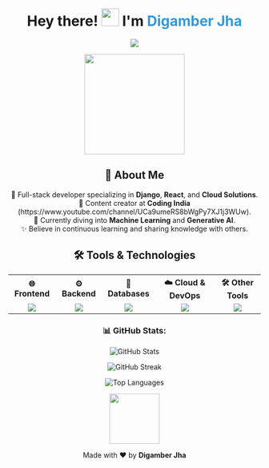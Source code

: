 <!-- GitHub README -->
<h1 align="center">
  Hey there! <img src="https://media.giphy.com/media/hvRJCLFzcasrR4ia7z/giphy.gif" width="35"> 
  I'm <span style="color:#3498db; font-weight:bold;">Digamber Jha</span>
</h1>

<p align="center">
  <img src="https://readme-typing-svg.demolab.com?font=Fira+Code&weight=600&size=28&pause=1000&color=3498DB&center=true&vCenter=true&width=900&lines=Full-Stack+Developer;Django+%26+React+Expert;Cloud+Enthusiast+%F0%9F%9A%80;Content+Creator+%40CodingIndia;Passionate+about+Learning+%26+Building+Tech+Solutions" />
</p>

<p align="center">
  <img src="https://media.giphy.com/media/WUlplcMpOCEmTGBtBW/giphy.gif" width="200">
</p>

<h2 align="center">🌟 About Me</h2>
<p align="center">
  🚀 Full-stack developer specializing in <strong>Django</strong>, <strong>React</strong>, and <strong>Cloud Solutions</strong>.<br>
  🎥 Content creator at <strong>Coding India</strong> (https://www.youtube.com/channel/UCa9umeRS8bWgPy7XJ1j3WUw).<br>
  🌱 Currently diving into <strong>Machine Learning</strong> and <strong>Generative AI</strong>.<br>
  ✨ Believe in continuous learning and sharing knowledge with others.<br>
</p>

<h2 align="center">🛠️ Tools & Technologies</h2>

<table align="center" width="80%">
  <tr>
    <th align="center">🌐 Frontend</th>
    <th align="center">⚙️ Backend</th>
    <th align="center">💾 Databases</th>
    <th align="center">☁️ Cloud & DevOps</th>
    <th align="center">🛠️ Other Tools</th>
  </tr>
  <tr align="center">
    <td>
      <img src="https://skillicons.dev/icons?i=react,js,html,css,tailwind" />
    </td>
    <td>
      <img src="https://skillicons.dev/icons?i=python,django" />
    </td>
    <td>
      <img src="https://skillicons.dev/icons?i=mysql,postgresql" />
    </td>
    <td>
      <img src="https://skillicons.dev/icons?i=aws" />
    </td>
    <td>
      <img src="https://skillicons.dev/icons?i=git,vscode,github" />
    </td>
  </tr>
</table>

<h3 align="center">📊 GitHub Stats:</h3>
<p align="center">
  <img src="https://github-readme-stats.vercel.app/api?username=kumardigamberjha&show_icons=true&theme=radical" alt="GitHub Stats">
</p>
<p align="center">
  <img src="https://github-readme-streak-stats.herokuapp.com/?user=kumardigamberjha&theme=radical" alt="GitHub Streak">
</p>
<p align="center">
  <img src="https://github-readme-stats.vercel.app/api/top-langs/?username=kumardigamberjha&layout=compact&theme=radical" alt="Top Languages">
</p>

<p align="center">
  <img src="https://media.giphy.com/media/jpVnC65DmYeyRL4LHS/giphy.gif" width="100">
</p>
<p align="center">
  Made with  ❤️  by <strong>Digamber Jha</strong>
</p>

